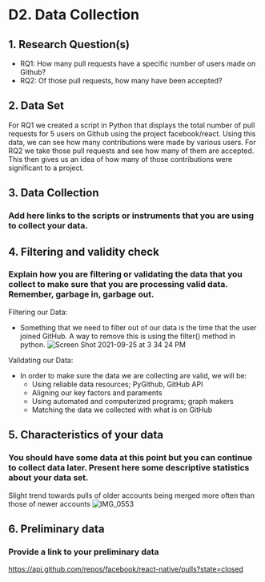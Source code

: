 # D2. Data Collection

## 1. Research Question(s)
  * RQ1: How many pull requests have a specific number of users made on Github?
  * RQ2: Of those pull requests, how many have been accepted?

## 2. Data Set
For RQ1 we created a script in Python that displays the total number of pull requests for 5 users on Github using the project facebook/react. Using this data, we can see how many contributions were made by various users. For RQ2 we take those pull requests and see how many of them are accepted. This then gives us an idea of how many of those contributions were significant to a project.

## 3. Data Collection
### Add here links to the scripts or instruments that you are using to collect your data.

## 4. Filtering and validity check
### Explain how you are filtering or validating the data that you collect to make sure that you are processing valid data. Remember, garbage in, garbage out.
Filtering our Data:
- Something that we need to filter out of our data is the time that the user joined GitHub. A way to remove this is using the filter() method in python.
![Screen Shot 2021-09-25 at 3 34 24 PM](https://user-images.githubusercontent.com/75430495/134788475-2336f022-93db-4ff9-ac8d-58960858c7ee.png)

Validating our Data:
- In order to make sure the data we are collecting are valid, we will be:
  - Using reliable data resources; PyGithub, GitHub API
  - Aligning our key factors and paraments
  - Using automated and computerized programs; graph makers
  - Matching the data we collected with what is on GitHub

## 5. Characteristics of your data
### You should have some data at this point but you can continue to collect data later. Present here some descriptive statistics about your data set.
Slight trend towards pulls of older accounts being merged more often than those of newer accounts
![IMG_0553](https://user-images.githubusercontent.com/75430495/134979589-acf420f3-2e4c-4083-bce7-8c9f3c81b3fa.png)


## 6. Preliminary data
### Provide a link to your preliminary data
https://api.github.com/repos/facebook/react-native/pulls?state=closed 
